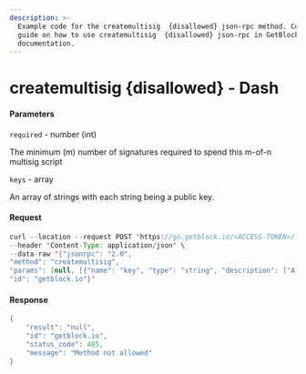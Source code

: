 ```yaml
---
description: >-
  Example code for the createmultisig  {disallowed} json-rpc method. Сomplete
  guide on how to use createmultisig  {disallowed} json-rpc in GetBlock.io Web3
  documentation.
---
```


# createmultisig {disallowed} - Dash

#### Parameters

`required` - number (int)

The minimum (m) number of signatures required to spend this m-of-n multisig script

`keys` - array

An array of strings with each string being a public key.

#### Request

```java
curl --location --request POST 'https://go.getblock.io/<ACCESS-TOKEN>/' \
--header 'Content-Type: application/json' \
--data-raw '{"jsonrpc": "2.0",
"method": "createmultisig",
"params": [null, [{"name": "key", "type": "string", "description": ["A public key against which signatures will be checked. There must be at least as many keys as specified by the Required parameter, and there may be more keys."], "value": null}]],
"id": "getblock.io"}'
```

#### Response

```java
{
    "result": "null",
    "id": "getblock.io",
    "status_code": 405,
    "message": "Method not allowed"
}
```
